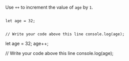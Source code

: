 Use `++` to increment
the value of `age` by `1`.

<codeblock language="javascript" type="exercise" testMode="fixedInput">
<code>
let age = 32;

// Write your code above this line
console.log(age);
</code>

<solution>
let age = 32;
age++;

// Write your code above this line
console.log(age);
</solution>
</codeblock>
